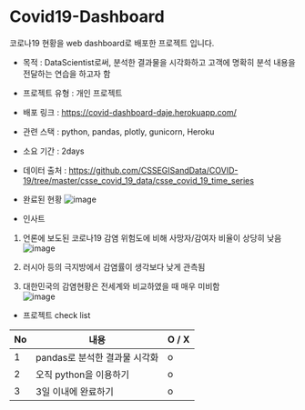 # Covid19-Dashboard
코로나19 현황을 web dashboard로 배포한 프로젝트 입니다. 


- 목적 : DataScientist로써, 분석한 결과물을 시각화하고 고객에 명확히 분석 내용을 전달하는 연습을 하고자 함   
  
- 프로젝트 유형 : 개인 프로젝트   
  
- 배포 링크 : https://covid-dashboard-daje.herokuapp.com/ 
  
- 관련 스택 : python, pandas, plotly, gunicorn, Heroku  
  
- 소요 기간 : 2days  
  
- 데이터 출처 : https://github.com/CSSEGISandData/COVID-19/tree/master/csse_covid_19_data/csse_covid_19_time_series  

- 완료된 현황
![image](https://user-images.githubusercontent.com/73736988/126945853-3b8f75bb-5ab0-4792-85c6-9af778fce68f.png)

- 인사트 
 1. 언론에 보도된 코로나19 감염 위험도에 비해 사망자/감여자 비율이 상당히 낮음   
 ![image](https://user-images.githubusercontent.com/73736988/126946230-49364c17-41ec-431f-ac87-cec7b28a9bd9.png)

 2. 러시아 등의 극지방에서 감염률이 생각보다 낮게 관측됨  
 3. 대한민국의 감염현황은 전세계와 비교하였을 때 매우 미비함   
 ![image](https://user-images.githubusercontent.com/73736988/126946176-8601dc0d-019d-411a-a899-d85d05a5bd60.png)



- 프로젝트 check list   

|No|내용| O / X |  
|------|---|---|  
| 1 | pandas로 분석한 결과물 시각화 | o |  
| 2 | 오직 python을 이용하기 | o |  
| 3 | 3일 이내에 완료하기 | o |  
